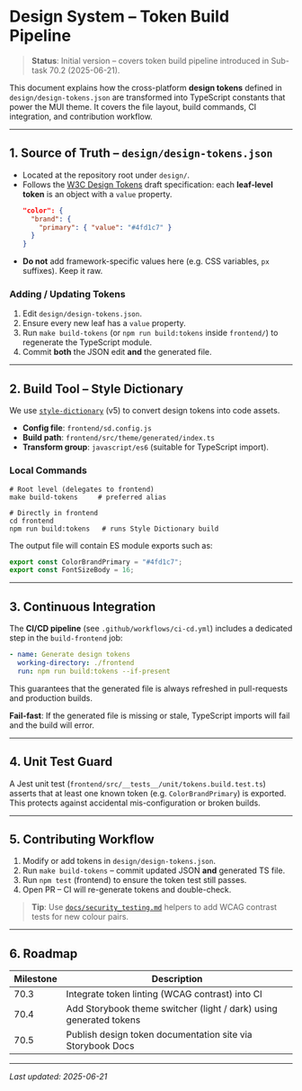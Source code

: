 # Design System – Token Build Pipeline

> **Status**: Initial version – covers token build pipeline introduced in Sub-task 70.2 (2025-06-21).

This document explains how the cross-platform **design tokens** defined in `design/design-tokens.json` are transformed into TypeScript constants that power the MUI theme.  It covers the file layout, build commands, CI integration, and contribution workflow.

---

## 1. Source of Truth – `design/design-tokens.json`

* Located at the repository root under `design/`.
* Follows the [W3C Design Tokens](https://design-tokens.github.io/community-group/format/) draft specification: each **leaf‐level token** is an object with a `value` property.
  ```json
  "color": {
    "brand": {
      "primary": { "value": "#4fd1c7" }
    }
  }
  ```
* **Do not** add framework-specific values here (e.g. CSS variables, `px` suffixes). Keep it raw.

### Adding / Updating Tokens
1. Edit `design/design-tokens.json`.  
2. Ensure every new leaf has a `value` property.  
3. Run `make build-tokens` (or `npm run build:tokens` inside `frontend/`) to regenerate the TypeScript module.  
4. Commit **both** the JSON edit **and** the generated file.

---

## 2. Build Tool – Style Dictionary

We use [`style-dictionary`](https://amzn.github.io/style-dictionary/#/) (v5) to convert design tokens into code assets.

* **Config file**: `frontend/sd.config.js`
* **Build path**: `frontend/src/theme/generated/index.ts`
* **Transform group**: `javascript/es6` (suitable for TypeScript import).

### Local Commands
```
# Root level (delegates to frontend)
make build-tokens     # preferred alias

# Directly in frontend
cd frontend
npm run build:tokens   # runs Style Dictionary build
```

The output file will contain ES module exports such as:
```ts
export const ColorBrandPrimary = "#4fd1c7";
export const FontSizeBody = 16;
```

---

## 3. Continuous Integration

The **CI/CD pipeline** (see `.github/workflows/ci-cd.yml`) includes a dedicated step in the `build-frontend` job:
```yaml
- name: Generate design tokens
  working-directory: ./frontend
  run: npm run build:tokens --if-present
```
This guarantees that the generated file is always refreshed in pull-requests and production builds.  

**Fail-fast**: If the generated file is missing or stale, TypeScript imports will fail and the build will error.

---

## 4. Unit Test Guard

A Jest unit test (`frontend/src/__tests__/unit/tokens.build.test.ts`) asserts that at least one known token (e.g. `ColorBrandPrimary`) is exported.  This protects against accidental mis-configuration or broken builds.

---

## 5. Contributing Workflow

1. Modify or add tokens in `design/design-tokens.json`.
2. Run `make build-tokens` – commit updated JSON **and** generated TS file.
3. Run `npm test` (frontend) to ensure the token test still passes.
4. Open PR – CI will re-generate tokens and double-check.

> **Tip**: Use [`docs/security_testing.md`](security_testing.md) helpers to add WCAG contrast tests for new colour pairs.

---

## 6. Roadmap

| Milestone | Description |
|-----------|-------------|
| 70.3 | Integrate token linting (WCAG contrast) into CI |
| 70.4 | Add Storybook theme switcher (light / dark) using generated tokens |
| 70.5 | Publish design token documentation site via Storybook Docs |

---

_Last updated: 2025-06-21_ 